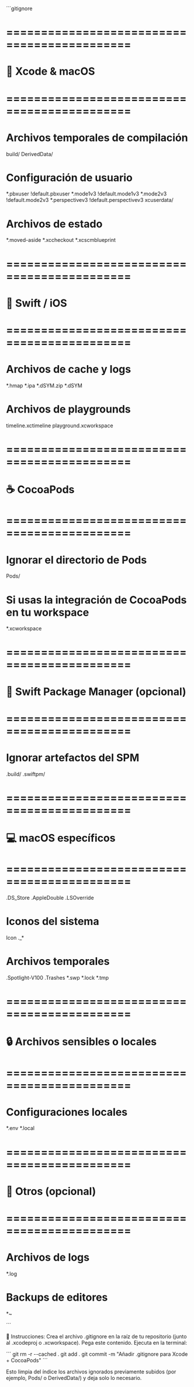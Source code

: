 ´´´gitignore
# ============================================
# 🧩 Xcode & macOS
# ============================================

# Archivos temporales de compilación
build/
DerivedData/

# Configuración de usuario
*.pbxuser
!default.pbxuser
*.mode1v3
!default.mode1v3
*.mode2v3
!default.mode2v3
*.perspectivev3
!default.perspectivev3
xcuserdata/

# Archivos de estado
*.moved-aside
*.xccheckout
*.xcscmblueprint

# ============================================
# 🍏 Swift / iOS
# ============================================

# Archivos de cache y logs
*.hmap
*.ipa
*.dSYM.zip
*.dSYM

# Archivos de playgrounds
timeline.xctimeline
playground.xcworkspace

# ============================================
# ☕️ CocoaPods
# ============================================

# Ignorar el directorio de Pods
Pods/

# Si usas la integración de CocoaPods en tu workspace
*.xcworkspace

# ============================================
# 🧠 Swift Package Manager (opcional)
# ============================================

# Ignorar artefactos del SPM
.build/
.swiftpm/

# ============================================
# 💻 macOS específicos
# ============================================

.DS_Store
.AppleDouble
.LSOverride

# Iconos del sistema
Icon
._*

# Archivos temporales
.Spotlight-V100
.Trashes
*.swp
*.lock
*.tmp

# ============================================
# 🔒 Archivos sensibles o locales
# ============================================

# Configuraciones locales
*.env
*.local

# ============================================
# 🧱 Otros (opcional)
# ============================================

# Archivos de logs
*.log

# Backups de editores
*~

´´´

📌 Instrucciones:
Crea el archivo .gitignore en la raíz de tu repositorio (junto al .xcodeproj o .xcworkspace).
Pega este contenido.
Ejecuta en la terminal:

´´´
git rm -r --cached .
git add .
git commit -m "Añadir .gitignore para Xcode + CocoaPods"
´´´

Esto limpia del índice los archivos ignorados previamente subidos (por ejemplo, Pods/ o DerivedData/) y deja solo lo necesario.